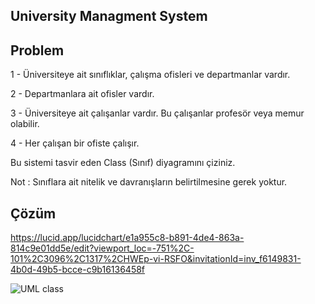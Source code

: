 ## University Managment System

## Problem 

1 - Üniversiteye ait sınıflıklar, çalışma ofisleri ve departmanlar vardır.

2 - Departmanlara ait ofisler vardır.

3 - Üniversiteye ait çalışanlar vardır. Bu çalışanlar profesör veya memur olabilir.

4 - Her çalışan bir ofiste çalışır.

Bu sistemi tasvir eden Class (Sınıf) diyagramını çiziniz.

Not : Sınıflara ait nitelik ve davranışların belirtilmesine gerek yoktur.

## Çözüm

https://lucid.app/lucidchart/e1a955c8-b891-4de4-863a-814c9e01dd5e/edit?viewport_loc=-751%2C-101%2C3096%2C1317%2CHWEp-vi-RSFO&invitationId=inv_f6149831-4b0d-49b5-bcce-c9b16136458f

![UML class](https://user-images.githubusercontent.com/78081616/230500829-661bef79-a72d-429e-8dfc-efe0532dea54.png)

